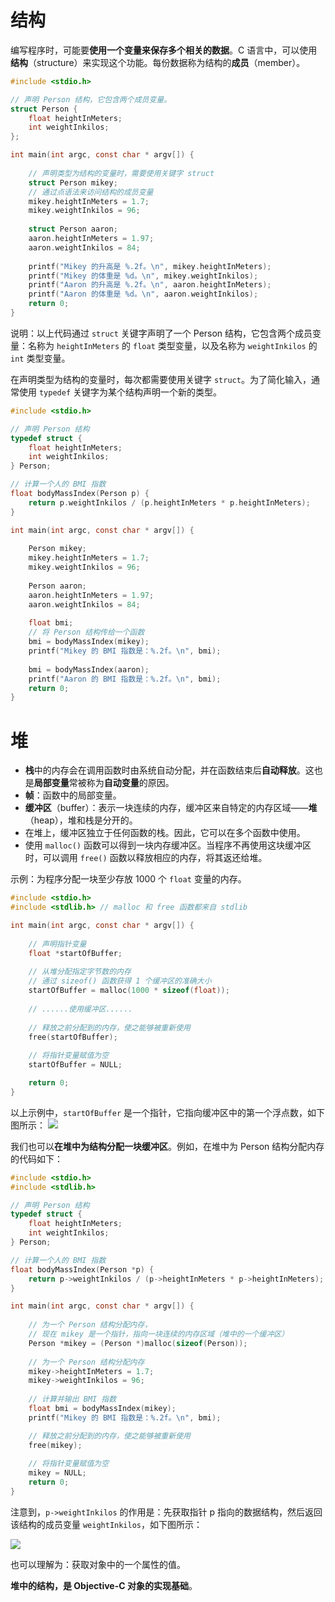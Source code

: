 # 结构

编写程序时，可能要**使用一个变量来保存多个相关的数据**。C 语言中，可以使用**结构**（structure）来实现这个功能。每份数据称为结构的**成员**（member）。

```c
#include <stdio.h>

// 声明 Person 结构，它包含两个成员变量。
struct Person {
    float heightInMeters;
    int weightInkilos;
};

int main(int argc, const char * argv[]) {
    
    // 声明类型为结构的变量时，需要使用关键字 struct
    struct Person mikey;
    // 通过点语法来访问结构的成员变量
    mikey.heightInMeters = 1.7;
    mikey.weightInkilos = 96;
    
    struct Person aaron;
    aaron.heightInMeters = 1.97;
    aaron.weightInkilos = 84;
    
    printf("Mikey 的升高是 %.2f。\n", mikey.heightInMeters);
    printf("Mikey 的体重是 %d。\n", mikey.weightInkilos);
    printf("Aaron 的升高是 %.2f。\n", aaron.heightInMeters);
    printf("Aaron 的体重是 %d。\n", aaron.weightInkilos);
    return 0;
}
```

说明：以上代码通过 `struct` 关键字声明了一个 Person 结构，它包含两个成员变量：名称为 `heightInMeters` 的 `float` 类型变量，以及名称为 `weightInkilos` 的 `int` 类型变量。

在声明类型为结构的变量时，每次都需要使用关键字 `struct`。为了简化输入，通常使用 `typedef` 关键字为某个结构声明一个新的类型。

```c
#include <stdio.h>

// 声明 Person 结构
typedef struct {
    float heightInMeters;
    int weightInkilos;
} Person;

// 计算一个人的 BMI 指数
float bodyMassIndex(Person p) {
    return p.weightInkilos / (p.heightInMeters * p.heightInMeters);
}

int main(int argc, const char * argv[]) {
    
    Person mikey;
    mikey.heightInMeters = 1.7;
    mikey.weightInkilos = 96;
    
    Person aaron;
    aaron.heightInMeters = 1.97;
    aaron.weightInkilos = 84;
    
    float bmi;
    // 将 Person 结构传给一个函数
    bmi = bodyMassIndex(mikey);
    printf("Mikey 的 BMI 指数是：%.2f。\n", bmi);
    
    bmi = bodyMassIndex(aaron);
    printf("Aaron 的 BMI 指数是：%.2f。\n", bmi);
    return 0;
}
```

# 堆

* **栈**中的内存会在调用函数时由系统自动分配，并在函数结束后**自动释放**。这也是**局部变量**常被称为**自动变量**的原因。
* **帧**：函数中的局部变量。
* **缓冲区**（buffer）：表示一块连续的内存，缓冲区来自特定的内存区域——**堆**（heap），堆和栈是分开的。
* 在堆上，缓冲区独立于任何函数的栈。因此，它可以在多个函数中使用。
* 使用 `malloc()` 函数可以得到一块内存缓冲区。当程序不再使用这块缓冲区时，可以调用 `free()` 函数以释放相应的内存，将其返还给堆。

示例：为程序分配一块至少存放 1000 个 `float` 变量的内存。
```c
#include <stdio.h>
#include <stdlib.h> // malloc 和 free 函数都来自 stdlib

int main(int argc, const char * argv[]) {
    
    // 声明指针变量
    float *startOfBuffer;
    
    // 从堆分配指定字节数的内存
    // 通过 sizeof() 函数获得 1 个缓冲区的准确大小
    startOfBuffer = malloc(1000 * sizeof(float));
    
    // ......使用缓冲区......
    
    // 释放之前分配到的内存，使之能够被重新使用
    free(startOfBuffer);
    
    // 将指针变量赋值为空
    startOfBuffer = NULL;

    return 0;
}
```
以上示例中，`startOfBuffer` 是一个指针，它指向缓冲区中的第一个浮点数，如下图所示：
![](https://upload-images.jianshu.io/upload_images/2648731-d3e8f70bb4b1f7b8.png?imageMogr2/auto-orient/strip%7CimageView2/2/w/1240)

我们也可以**在堆中为结构分配一块缓冲区**。例如，在堆中为 Person 结构分配内存的代码如下：

```c
#include <stdio.h>
#include <stdlib.h>

// 声明 Person 结构
typedef struct {
    float heightInMeters;
    int weightInkilos;
} Person;

// 计算一个人的 BMI 指数
float bodyMassIndex(Person *p) {
    return p->weightInkilos / (p->heightInMeters * p->heightInMeters);
}

int main(int argc, const char * argv[]) {
    
    // 为一个 Person 结构分配内存，
    // 现在 mikey 是一个指针，指向一块连续的内存区域（堆中的一个缓冲区）
    Person *mikey = (Person *)malloc(sizeof(Person));
    
    // 为一个 Person 结构分配内存
    mikey->heightInMeters = 1.7;
    mikey->weightInkilos = 96;
    
    // 计算并输出 BMI 指数
    float bmi = bodyMassIndex(mikey);
    printf("Mikey 的 BMI 指数是：%.2f。\n", bmi);

    // 释放之前分配到的内存，使之能够被重新使用
    free(mikey);
    
    // 将指针变量赋值为空
    mikey = NULL;
    return 0;
}
```

注意到，`p->weightInkilos` 的作用是：先获取指针 p 指向的数据结构，然后返回该结构的成员变量 `weightInkilos`，如下图所示：

![](https://upload-images.jianshu.io/upload_images/2648731-a7b695b2a8b1196e.png?imageMogr2/auto-orient/strip%7CimageView2/2/w/1240)

也可以理解为：获取对象中的一个属性的值。

**堆中的结构，是 Objective-C 对象的实现基础**。

